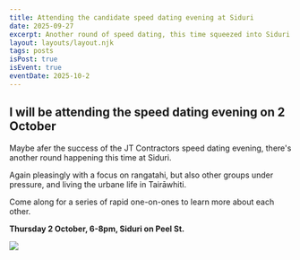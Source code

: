 ```yaml
---
title: Attending the candidate speed dating evening at Siduri
date: 2025-09-27
excerpt: Another round of speed dating, this time squeezed into Siduri!
layout: layouts/layout.njk
tags: posts
isPost: true
isEvent: true
eventDate: 2025-10-2
---
```


## I will be attending the speed dating evening on 2 October

Maybe afer the success of the JT Contractors speed dating evening, there's another round happening this time at Siduri. 

Again pleasingly with a focus on rangatahi, but also other groups under pressure, and living the urbane life in Tairāwhiti. 

Come along for a series of rapid one-on-ones to learn more about each other.

**Thursday 2 October, 6-8pm, Siduri on Peel St.**

<img src="../../images/siduri-speed-date-event.jpg">
